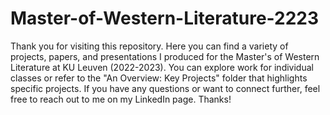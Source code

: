 # Master-of-Western-Literature-2223
Thank you for visiting this repository. Here you can find a variety of projects, papers, and presentations I produced for the Master's of Western Literature at KU Leuven (2022-2023). You can explore work for individual classes or refer to the "An Overview: Key Projects" folder that highlights specific projects. If you have any questions or want to connect further, feel free to reach out to me on my LinkedIn page. Thanks!
